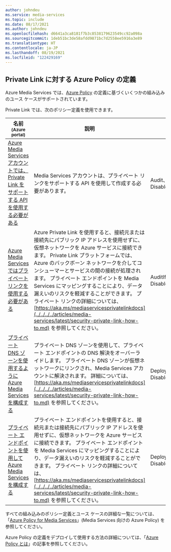 ```yaml
---
author: johndeu
ms.service: media-services
ms.topic: include
ms.date: 08/17/2021
ms.author: johndeu
ms.openlocfilehash: d6641a3ca8181f7b3c8538179623549cc92a098a
ms.sourcegitcommit: 1deb51bc3de58afdd9871bc7d2558ee5916a3e89
ms.translationtype: HT
ms.contentlocale: ja-JP
ms.lasthandoff: 08/19/2021
ms.locfileid: "122429169"
---
```

## <a name="azure-policy-definitions-for-private-links"></a>Private Link に対する Azure Policy の定義

Azure Media Services では、[Azure Policy](../../../governance/policy/overview.md) の定義に基づくいくつかの組み込みのユース ケースがサポートされています。 

Private Link では、次のポリシー定義を使用できます。

|名前<br /><sub>(Azure portal)</sub> |説明 |効果 |Version<br /><sub>(GitHub)</sub> |
|---|---|---|---|
|[Azure Media Services アカウントでは、Private Link をサポートする API を使用する必要がある](https://portal.azure.com/#blade/Microsoft_Azure_Policy/PolicyDetailBlade/definitionId/%2Fproviders%2FMicrosoft.Authorization%2FpolicyDefinitions%2Fa77d8bb4-8d22-4bc1-a884-f582a705b480) |Media Services アカウントは、プライベート リンクをサポートする API を使用して作成する必要があります。 |Audit、Deny、Disabled |[1.0.0](https://github.com/Azure/azure-policy/blob/master/built-in-policies/policyDefinitions/Media%20Services/MediaServices_RequirePrivateLinkSupport_Audit.json) |
|[Azure Media Services ではプライベート リンクを使用する必要がある](https://portal.azure.com/#blade/Microsoft_Azure_Policy/PolicyDetailBlade/definitionId/%2Fproviders%2FMicrosoft.Authorization%2FpolicyDefinitions%2F4a591bf5-918e-4a5f-8dad-841863140d61) |Azure Private Link を使用すると、接続元または接続先にパブリック IP アドレスを使用せずに、仮想ネットワークを Azure サービスに接続できます。 Private Link プラットフォームでは、Azure のバックボーン ネットワークを介してコンシューマーとサービスの間の接続が処理されます。 プライベート エンドポイントを Media Services にマッピングすることにより、データ漏えいのリスクを軽減することができます。 プライベート リンクの詳細については、[https://aka.ms/mediaservicesprivatelinkdocs](../../../../articles/media-services/latest/security-private-link-how-to.md) を参照してください。 |AuditIfNotExists、Disabled |[1.0.0](https://github.com/Azure/azure-policy/blob/master/built-in-policies/policyDefinitions/Media%20Services/MediaServices_PrivateLink_AuditIfNotExists.json) |
|[プライベート DNS ゾーンを使用するように Azure Media Services を構成する](https://portal.azure.com/#blade/Microsoft_Azure_Policy/PolicyDetailBlade/definitionId/%2Fproviders%2FMicrosoft.Authorization%2FpolicyDefinitions%2Fb4a7f6c1-585e-4177-ad5b-c2c93f4bb991) |プライベート DNS ゾーンを使用して、プライベート エンドポイントの DNS 解決をオーバーライドします。 プライベート DNS ゾーンが仮想ネットワークにリンクされ、Media Services アカウントに解決されます。 詳細については、[https://aka.ms/mediaservicesprivatelinkdocs](../../../../articles/media-services/latest/security-private-link-how-to.md) を参照してください。 |DeployIfNotExists、Disabled |[1.0.0](https://github.com/Azure/azure-policy/blob/master/built-in-policies/policyDefinitions/Media%20Services/MediaServices_PrivateLinkDns_DeployIfNotExists.json) |
|[プライベート エンドポイントを使用して Azure Media Services を構成する](https://portal.azure.com/#blade/Microsoft_Azure_Policy/PolicyDetailBlade/definitionId/%2Fproviders%2FMicrosoft.Authorization%2FpolicyDefinitions%2Fc5632066-946d-4766-9544-cd79bcc1286e) |プライベート エンドポイントを使用すると、接続元または接続先にパブリック IP アドレスを使用せずに、仮想ネットワークを Azure サービスに接続できます。 プライベート エンドポイントを Media Services にマッピングすることにより、データ漏えいのリスクを軽減することができます。 プライベート リンクの詳細については、[https://aka.ms/mediaservicesprivatelinkdocs](../../../../articles/media-services/latest/security-private-link-how-to.md) を参照してください。 |DeployIfNotExists、Disabled |[1.0.0](https://github.com/Azure/azure-policy/blob/master/built-in-policies/policyDefinitions/Media%20Services/MediaServices_PrivateLink_DeployIfNotExists.json) |

すべての組み込みのポリシー定義とユース ケースの詳細な一覧については、「[Azure Policy for Media Services](../security-azure-policy.md)」(Media Services 向けの Azure Policy) を参照してください。

Azure Policy の定義をデプロイして使用する方法の詳細については、「[Azure Policy とは](../../../governance/policy/overview.md)」の記事を参照してください。
